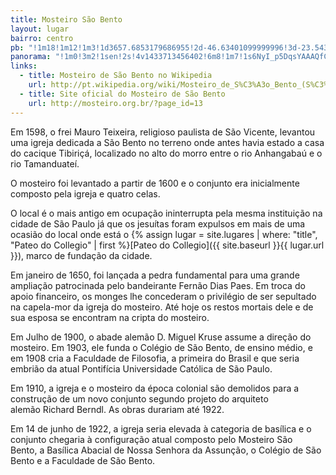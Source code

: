 ```yaml
---
title: Mosteiro São Bento
layout: lugar
bairro: centro
pb: "!1m18!1m12!1m3!1d3657.6853179686955!2d-46.63401099999996!3d-23.543817999999995!2m3!1f0!2f0!3f0!3m2!1i1024!2i768!4f13.1!3m3!1m2!1s0x94ce5855ccf91f5f%3A0x5e5235a8e21f791!2sMosteiro+S%C3%A3o+Bento!5e0!3m2!1sen!2sbr!4v1427340393581"
panorama: "!1m0!3m2!1sen!2s!4v1433713456402!6m8!1m7!1s6NyI_p5DqsYAAAQfCbBt7w!2m2!1d-23.544105!2d-46.63417!3f350.937028813376!4f0.4238667398763596!5f0.7820865974627469"
links: 
  - title: Mosteiro de São Bento no Wikipedia
    url: http://pt.wikipedia.org/wiki/Mosteiro_de_S%C3%A3o_Bento_(S%C3%A3o_Paulo)
  - title: Site oficial do Mosteiro de São Bento
    url: http://mosteiro.org.br/?page_id=13
---
```

Em 1598, o frei Mauro Teixeira, religioso paulista de São Vicente, levantou uma igreja dedicada a São Bento no terreno onde antes havia estado a casa do cacique Tibiriçá, localizado no alto do morro entre o rio Anhangabaú e o rio Tamanduateí.

O mosteiro foi levantado a partir de 1600 e o conjunto era inicialmente composto pela igreja e quatro celas.

O local é o mais antigo em ocupação ininterrupta pela mesma instituição na cidade de São Paulo já que os jesuítas foram expulsos em mais de uma ocasião do local onde está o {% assign lugar = site.lugares | where: "title", "Pateo do Collegio" | first %}[Pateo do Collegio]({{ site.baseurl }}{{ lugar.url }}), marco de fundação da cidade.

Em janeiro de 1650, foi lançada a pedra fundamental para uma grande ampliação patrocinada pelo bandeirante Fernão Dias Paes. Em troca do apoio financeiro, os monges lhe concederam o privilégio de ser sepultado na capela-mor da igreja do mosteiro. Até hoje os restos mortais dele e de sua esposa se encontram na cripta do mosteiro.

Em Julho de 1900, o abade alemão D. Miguel Kruse assume a direção do mosteiro. Em 1903, ele funda o Colégio de São Bento, de ensino médio, e em 1908 cria a Faculdade de Filosofia, a primeira do Brasil e que seria embrião da atual Pontifícia Universidade Católica de São Paulo.

Em 1910, a igreja e o mosteiro da época colonial são demolidos para a construção de um novo conjunto segundo projeto do arquiteto alemão Richard Berndl. As obras durariam até 1922.

Em 14 de junho de 1922, a igreja seria elevada à categoria de basílica e o conjunto chegaria à configuração atual composto pelo Mosteiro São Bento, a Basílica Abacial de Nossa Senhora da Assunção, o Colégio de São Bento e a Faculdade de São Bento.